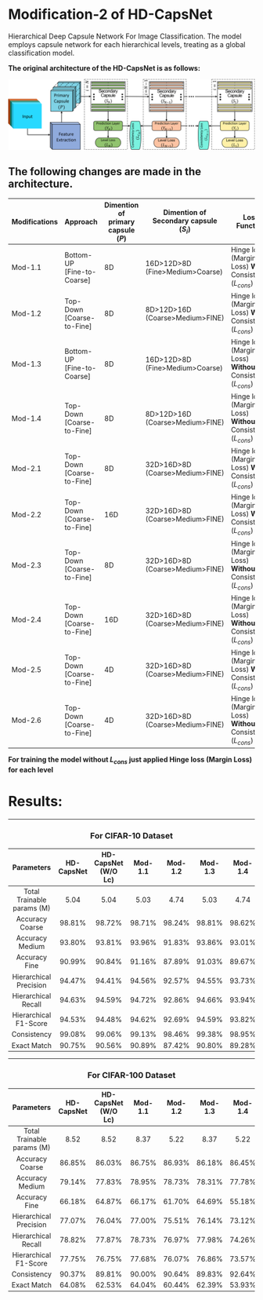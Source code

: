 # Modification-2 of HD-CapsNet
Hierarchical Deep Capsule Network For Image Classification. The model employs capsule network for each hierarchical levels, treating as a global classification model.
 
**The original architecture of the HD-CapsNet is as follows:**
 
![fig:Architecture](Results/Architecture.png?raw=true "Architecture of the HD-CapsNet")
 
## The following changes are made in the architecture.
| Modifications | Approach                         | Dimention of <br />primary capsule   <br />($P$) | Dimention of <br />Secondary capsule   <br />($S_{i}$) | Loss Function                                                       |
|---------------|----------------------------------|--------------------------------------------------|--------------------------------------------------------|---------------------------------------------------------------------|
| Mod-1.1       | Bottom-UP <br />[Fine-to-Coarse] | 8D                                               | 16D>12D>8D <br />(Fine>Medium>Coarse)                  | Hinge loss (Margin Loss) **With** <br />Consistency ($L_{cons}$)    |
| Mod-1.2       | Top-Down <br />[Coarse-to-Fine]  | 8D                                               | 8D>12D>16D <br />(Coarse>Medium>FINE)                  | Hinge loss (Margin Loss) **With** <br />Consistency ($L_{cons}$)    |
| Mod-1.3       | Bottom-UP <br />[Fine-to-Coarse] | 8D                                               | 16D>12D>8D <br />(Fine>Medium>Coarse)                  | Hinge loss (Margin Loss) **Without** <br />Consistency ($L_{cons}$) |
| Mod-1.4       | Top-Down <br />[Coarse-to-Fine]  | 8D                                               | 8D>12D>16D <br />(Coarse>Medium>FINE)                  | Hinge loss (Margin Loss) **Without** <br />Consistency ($L_{cons}$) |
| Mod-2.1       | Top-Down <br />[Coarse-to-Fine]  | 8D                                               | 32D>16D>8D <br />(Coarse>Medium>FINE)                  | Hinge loss (Margin Loss) **With** <br />Consistency ($L_{cons}$)    |
| Mod-2.2       | Top-Down <br />[Coarse-to-Fine]  | 16D                                              | 32D>16D>8D <br />(Coarse>Medium>FINE)                  | Hinge loss (Margin Loss) **With** <br />Consistency ($L_{cons}$)    |
| Mod-2.3       | Top-Down <br />[Coarse-to-Fine]  | 8D                                               | 32D>16D>8D <br />(Coarse>Medium>FINE)                  | Hinge loss (Margin Loss) **Without** <br />Consistency ($L_{cons}$) |
| Mod-2.4       | Top-Down <br />[Coarse-to-Fine]  | 16D                                              | 32D>16D>8D <br />(Coarse>Medium>FINE)                  | Hinge loss (Margin Loss) **Without** <br />Consistency ($L_{cons}$) |
| Mod-2.5       | Top-Down <br />[Coarse-to-Fine]  | 4D                                               | 32D>16D>8D <br />(Coarse>Medium>FINE)                  | Hinge loss (Margin Loss) **With** <br />Consistency ($L_{cons}$)    |
| Mod-2.6       | Top-Down <br />[Coarse-to-Fine]  | 4D                                               | 32D>16D>8D <br />(Coarse>Medium>FINE)                  | Hinge loss (Margin Loss) **Without** <br />Consistency ($L_{cons}$) |

**For training the model without $L_{cons}$ just applied Hinge loss (Margin Loss) for each level**

# Results:

***
<h3 align="center"> For CIFAR-10 Dataset </h3>

|            Parameters            | HD-CapsNet | HD-CapsNet <br />(W/O Lc) | Mod-1.1 | Mod-1.2 | Mod-1.3 | Mod-1.4 |
|:--------------------------------:|:----------:|:-------------------:|:-------:|:-------:|:-------:|:-------:|
| Total  Trainable <br />params (M) |    5.04    |         5.04        |   5.03  |   4.74  |   5.03  |   4.74  |
|          Accuracy Coarse         |   98.81%   |        98.72%       |  98.71% |  98.24% |  98.81% |  98.62% |
|          Accuracy Medium         |   93.80%   |        93.81%       |  93.96% |  91.83% |  93.86% |  93.01% |
|           Accuracy Fine          |   90.99%   |        90.84%       |  91.16% |  87.89% |  91.03% |  89.67% |
|      Hierarchical Precision      |   94.47%   |        94.41%       |  94.56% |  92.57% |  94.55% |  93.73% |
|        Hierarchical Recall       |   94.63%   |        94.59%       |  94.72% |  92.86% |  94.66% |  93.94% |
|       Hierarchical F1-Score      |   94.53%   |        94.48%       |  94.62% |  92.69% |  94.59% |  93.82% |
|            Consistency           |   99.08%   |        99.06%       |  99.13% |  98.46% |  99.38% |  98.95% |
|            Exact Match           |   90.75%   |        90.56%       |  90.89% |  87.42% |  90.80% |  89.28% |

***
<h3 align="center"> For CIFAR-100 Dataset </h3>

|            Parameters            | HD-CapsNet | HD-CapsNet <br />(W/O Lc) | Mod-1.1 | Mod-1.2 | Mod-1.3 | Mod-1.4 |
|:--------------------------------:|:----------:|:-------------------:|:-------:|:-------:|:-------:|:-------:|
| Total  Trainable <br />params (M) |    8.52    |         8.52        |   8.37  |   5.22  |   8.37  |   5.22  |
|          Accuracy Coarse         |   86.85%   |        86.03%       |  86.75% |  86.93% |  86.18% |  86.45% |
|          Accuracy Medium         |   79.14%   |        77.83%       |  78.95% |  78.73% |  78.31% |  77.78% |
|           Accuracy Fine          |   66.18%   |        64.87%       |  66.17% |  61.70% |  64.69% |  55.18% |
|      Hierarchical Precision      |   77.07%   |        76.04%       |  77.00% |  75.51% |  76.14% |  73.12% |
|        Hierarchical Recall       |   78.82%   |        77.87%       |  78.73% |  76.97% |  77.98% |  74.26% |
|       Hierarchical F1-Score      |   77.75%   |        76.75%       |  77.68% |  76.07% |  76.86% |  73.57% |
|            Consistency           |   90.37%   |        89.81%       |  90.00% |  90.64% |  89.83% |  92.64% |
|            Exact Match           |   64.08%   |        62.53%       |  64.04% |  60.44% |  62.39% |  53.93% |

			
